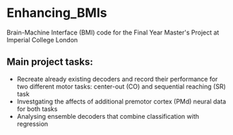 # Enhancing_BMIs

Brain-Machine Interface (BMI) code for the Final Year Master's Project at Imperial College London

## Main project tasks:
- Recreate already existing decoders and record their performance for two different motor tasks: center-out (CO) and sequential reaching (SR) task
- Investgating the affects of additional premotor cortex (PMd) neural data for both tasks
- Analysing ensemble decoders that combine classification with regression
